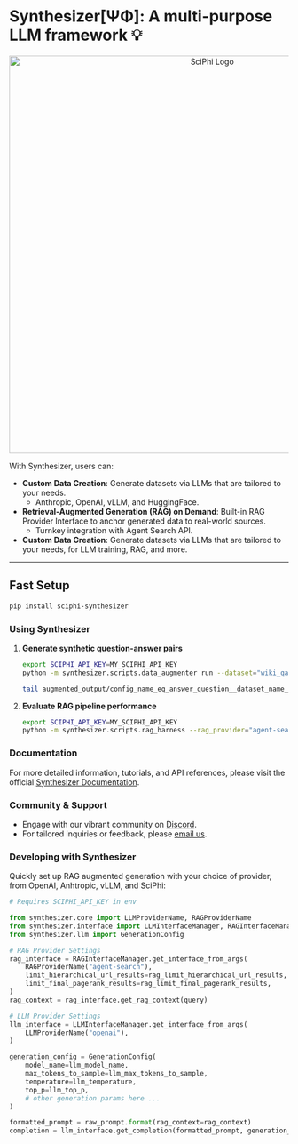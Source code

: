 # Synthesizer[ΨΦ]: A multi-purpose LLM framework 💡

<p align="center">
<img width="716" alt="SciPhi Logo" src="https://github.com/emrgnt-cmplxty/sciphi/assets/68796651/195367d8-54fd-4281-ace0-87ea8523f982">
</p>

With Synthesizer, users can:

- **Custom Data Creation**: Generate datasets via LLMs that are tailored to your needs.
   - Anthropic, OpenAI, vLLM, and HuggingFace.
- **Retrieval-Augmented Generation (RAG) on Demand**: Built-in RAG Provider Interface to anchor generated data to real-world sources. 
   - Turnkey integration with Agent Search API. 
- **Custom Data Creation**: Generate datasets via LLMs that are tailored to your needs, for LLM training, RAG, and more.

---

## Fast Setup

```bash
pip install sciphi-synthesizer
```

### Using Synthesizer

1. **Generate synthetic question-answer pairs**

   ```bash
   export SCIPHI_API_KEY=MY_SCIPHI_API_KEY
   python -m synthesizer.scripts.data_augmenter run --dataset="wiki_qa"
   ```

   ```bash
   tail augmented_output/config_name_eq_answer_question__dataset_name_eq_wiki_qa.jsonl
   ```

2. **Evaluate RAG pipeline performance**

   ```bash
   export SCIPHI_API_KEY=MY_SCIPHI_API_KEY
   python -m synthesizer.scripts.rag_harness --rag_provider="agent-search" --llm_provider_name="sciphi" --n_samples=25
   ```

### Documentation

For more detailed information, tutorials, and API references, please visit the official [Synthesizer Documentation](https://sciphi.readthedocs.io/en/latest/).

### Community & Support

- Engage with our vibrant community on [Discord](https://discord.gg/j9GxfbxqAe).
- For tailored inquiries or feedback, please [email us](mailto:owen@sciphi.ai).

### Developing with Synthesizer

Quickly set up RAG augmented generation with your choice of provider, from OpenAI, Anhtropic, vLLM, and SciPhi:

```python
# Requires SCIPHI_API_KEY in env

from synthesizer.core import LLMProviderName, RAGProviderName
from synthesizer.interface import LLMInterfaceManager, RAGInterfaceManager
from synthesizer.llm import GenerationConfig

# RAG Provider Settings
rag_interface = RAGInterfaceManager.get_interface_from_args(
    RAGProviderName("agent-search"),
    limit_hierarchical_url_results=rag_limit_hierarchical_url_results,
    limit_final_pagerank_results=rag_limit_final_pagerank_results,
)
rag_context = rag_interface.get_rag_context(query)

# LLM Provider Settings
llm_interface = LLMInterfaceManager.get_interface_from_args(
    LLMProviderName("openai"),
)

generation_config = GenerationConfig(
    model_name=llm_model_name,
    max_tokens_to_sample=llm_max_tokens_to_sample,
    temperature=llm_temperature,
    top_p=llm_top_p,
    # other generation params here ...
)

formatted_prompt = raw_prompt.format(rag_context=rag_context)
completion = llm_interface.get_completion(formatted_prompt, generation_config)
```